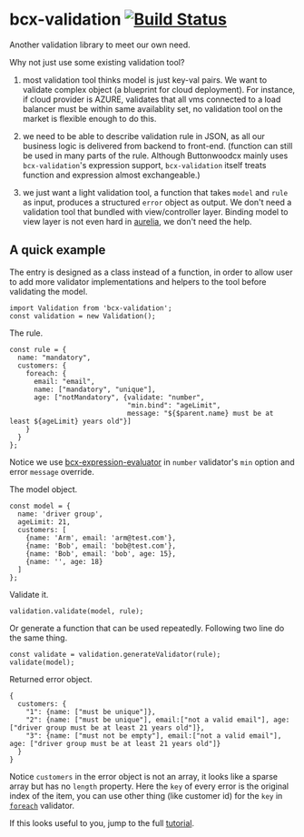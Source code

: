 # bcx-validation [![Build Status](https://travis-ci.org/buttonwoodcx/bcx-validation.svg?branch=master)](https://travis-ci.org/buttonwoodcx/bcx-validation)

Another validation library to meet our own need.

Why not just use some existing validation tool?

1. most validation tool thinks model is just key-val pairs. We want to validate complex object (a blueprint for cloud deployment). For instance, if cloud provider is AZURE, validates that all vms connected to a load balancer must be within same availablity set, no validation tool on the market is flexible enough to do this.

2. we need to be able to describe validation rule in JSON, as all our business logic is delivered from backend to front-end. (function can still be used in many parts of the rule. Although Buttonwoodcx mainly uses `bcx-validation`'s expression support, `bcx-validation` itself treats function and expression almost exchangeable.)

3. we just want a light validation tool, a function that takes `model` and `rule` as input, produces a structured `error` object as output. We don't need a validation tool that bundled with view/controller layer. Binding model to view layer is not even hard in [aurelia](http://aurelia.io), we don't need the help.

## A quick example

The entry is designed as a class instead of a function, in order to allow user to add more validator implementations and helpers to the tool before validating the model.

    import Validation from 'bcx-validation';
    const validation = new Validation();

The rule.

    const rule = {
      name: "mandatory",
      customers: {
        foreach: {
          email: "email",
          name: ["mandatory", "unique"],
          age: ["notMandatory", {validate: "number",
                                 "min.bind": "ageLimit",
                                 message: "${$parent.name} must be at least ${ageLimit} years old"}]
        }
      }
    };

Notice we use [bcx-expression-evaluator](https://github.com/buttonwoodcx/bcx-expression-evaluator) in `number` validator's `min` option and error `message` override.

The model object.

    const model = {
      name: 'driver group',
      ageLimit: 21,
      customers: [
        {name: 'Arm', email: 'arm@test.com'},
        {name: 'Bob', email: 'bob@test.com'},
        {name: 'Bob', email: 'bob', age: 15},
        {name: '', age: 18}
      ]
    };

Validate it.

    validation.validate(model, rule);

Or generate a function that can be used repeatedly. Following two line do the same thing.

    const validate = validation.generateValidator(rule);
    validate(model);

Returned error object.

    {
      customers: {
        "1": {name: ["must be unique"]},
        "2": {name: ["must be unique"], email:["not a valid email"], age: ["driver group must be at least 21 years old"]},
        "3": {name: ["must not be empty"], email:["not a valid email"], age: ["driver group must be at least 21 years old"]}
      }
    }

Notice `customers` in the error object is not an array, it looks like a sparse array but has no `length` property. Here the `key` of every error is the original index of the item, you can use other thing (like customer id) for the `key` in [`foreach`](https://github.com/buttonwoodcx/bcx-validation/blob/master/doc/tutorial.md#foreach-transformer) validator.

If this looks useful to you, jump to the full [tutorial](https://github.com/buttonwoodcx/bcx-validation/blob/master/doc/tutorial.md).